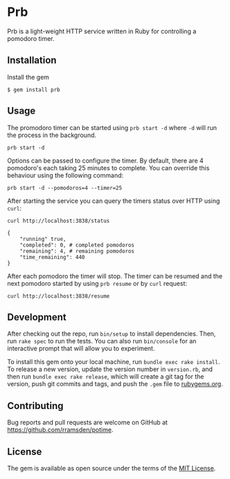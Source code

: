 # Prb

Prb is a light-weight HTTP service written in Ruby for controlling a pomodoro
timer.

## Installation

Install the gem

    $ gem install prb

## Usage

The promodoro timer can be started using `prb start -d` where `-d` will
run the process in the background.

```
prb start -d
```

Options can be passed to configure the timer. By default, there are 4 pomodoro's
each taking 25 minutes to complete. You can override this behaviour using the
following command:

```
prb start -d --pomodoros=4 --timer=25
```

After starting the service you can query the timers status over HTTP using
`curl`:

```
curl http://localhost:3838/status

{
    "running" true,
    "completed": 0, # completed pomodoros
    "remaining": 4, # remaining pomodoros
    "time_remaining": 440
}
```

After each pomodoro the timer will stop. The timer can be resumed
and the next pomodoro started by using `prb resume` or by `curl` request:

```
curl http://localhost:3838/resume
```

## Development

After checking out the repo, run `bin/setup` to install dependencies. Then, run `rake spec` to run the tests. You can also run `bin/console` for an interactive prompt that will allow you to experiment.

To install this gem onto your local machine, run `bundle exec rake install`. To release a new version, update the version number in `version.rb`, and then run `bundle exec rake release`, which will create a git tag for the version, push git commits and tags, and push the `.gem` file to [rubygems.org](https://rubygems.org).

## Contributing

Bug reports and pull requests are welcome on GitHub at https://github.com/rramsden/potime.

## License

The gem is available as open source under the terms of the [MIT License](https://opensource.org/licenses/MIT).
